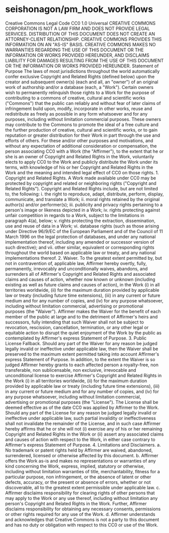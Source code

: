 # seishonagon/pm\_hook\_workflows

 Creative Commons Legal Code CC0 1.0 Universal CREATIVE COMMONS CORPORATION IS NOT A LAW FIRM AND DOES NOT PROVIDE LEGAL SERVICES. DISTRIBUTION OF THIS DOCUMENT DOES NOT CREATE AN ATTORNEY-CLIENT RELATIONSHIP. CREATIVE COMMONS PROVIDES THIS INFORMATION ON AN "AS-IS" BASIS. CREATIVE COMMONS MAKES NO WARRANTIES REGARDING THE USE OF THIS DOCUMENT OR THE INFORMATION OR WORKS PROVIDED HEREUNDER, AND DISCLAIMS LIABILITY FOR DAMAGES RESULTING FROM THE USE OF THIS DOCUMENT OR THE INFORMATION OR WORKS PROVIDED HEREUNDER. Statement of Purpose The laws of most jurisdictions throughout the world automatically confer exclusive Copyright and Related Rights \(defined below\) upon the creator and subsequent owner\(s\) \(each and all, an "owner"\) of an original work of authorship and/or a database \(each, a "Work"\). Certain owners wish to permanently relinquish those rights to a Work for the purpose of contributing to a commons of creative, cultural and scientific works \("Commons"\) that the public can reliably and without fear of later claims of infringement build upon, modify, incorporate in other works, reuse and redistribute as freely as possible in any form whatsoever and for any purposes, including without limitation commercial purposes. These owners may contribute to the Commons to promote the ideal of a free culture and the further production of creative, cultural and scientific works, or to gain reputation or greater distribution for their Work in part through the use and efforts of others. For these and/or other purposes and motivations, and without any expectation of additional consideration or compensation, the person associating CC0 with a Work \(the "Affirmer"\), to the extent that he or she is an owner of Copyright and Related Rights in the Work, voluntarily elects to apply CC0 to the Work and publicly distribute the Work under its terms, with knowledge of his or her Copyright and Related Rights in the Work and the meaning and intended legal effect of CC0 on those rights. 1. Copyright and Related Rights. A Work made available under CC0 may be protected by copyright and related or neighboring rights \("Copyright and Related Rights"\). Copyright and Related Rights include, but are not limited to, the following: i. the right to reproduce, adapt, distribute, perform, display, communicate, and translate a Work; ii. moral rights retained by the original author\(s\) and/or performer\(s\); iii. publicity and privacy rights pertaining to a person's image or likeness depicted in a Work; iv. rights protecting against unfair competition in regards to a Work, subject to the limitations in paragraph 4\(a\), below; v. rights protecting the extraction, dissemination, use and reuse of data in a Work; vi. database rights \(such as those arising under Directive 96/9/EC of the European Parliament and of the Council of 11 March 1996 on the legal protection of databases, and under any national implementation thereof, including any amended or successor version of such directive\); and vii. other similar, equivalent or corresponding rights throughout the world based on applicable law or treaty, and any national implementations thereof. 2. Waiver. To the greatest extent permitted by, but not in contravention of, applicable law, Affirmer hereby overtly, fully, permanently, irrevocably and unconditionally waives, abandons, and surrenders all of Affirmer's Copyright and Related Rights and associated claims and causes of action, whether now known or unknown \(including existing as well as future claims and causes of action\), in the Work \(i\) in all territories worldwide, \(ii\) for the maximum duration provided by applicable law or treaty \(including future time extensions\), \(iii\) in any current or future medium and for any number of copies, and \(iv\) for any purpose whatsoever, including without limitation commercial, advertising or promotional purposes \(the "Waiver"\). Affirmer makes the Waiver for the benefit of each member of the public at large and to the detriment of Affirmer's heirs and successors, fully intending that such Waiver shall not be subject to revocation, rescission, cancellation, termination, or any other legal or equitable action to disrupt the quiet enjoyment of the Work by the public as contemplated by Affirmer's express Statement of Purpose. 3. Public License Fallback. Should any part of the Waiver for any reason be judged legally invalid or ineffective under applicable law, then the Waiver shall be preserved to the maximum extent permitted taking into account Affirmer's express Statement of Purpose. In addition, to the extent the Waiver is so judged Affirmer hereby grants to each affected person a royalty-free, non transferable, non sublicensable, non exclusive, irrevocable and unconditional license to exercise Affirmer's Copyright and Related Rights in the Work \(i\) in all territories worldwide, \(ii\) for the maximum duration provided by applicable law or treaty \(including future time extensions\), \(iii\) in any current or future medium and for any number of copies, and \(iv\) for any purpose whatsoever, including without limitation commercial, advertising or promotional purposes \(the "License"\). The License shall be deemed effective as of the date CC0 was applied by Affirmer to the Work. Should any part of the License for any reason be judged legally invalid or ineffective under applicable law, such partial invalidity or ineffectiveness shall not invalidate the remainder of the License, and in such case Affirmer hereby affirms that he or she will not \(i\) exercise any of his or her remaining Copyright and Related Rights in the Work or \(ii\) assert any associated claims and causes of action with respect to the Work, in either case contrary to Affirmer's express Statement of Purpose. 4. Limitations and Disclaimers. a. No trademark or patent rights held by Affirmer are waived, abandoned, surrendered, licensed or otherwise affected by this document. b. Affirmer offers the Work as-is and makes no representations or warranties of any kind concerning the Work, express, implied, statutory or otherwise, including without limitation warranties of title, merchantability, fitness for a particular purpose, non infringement, or the absence of latent or other defects, accuracy, or the present or absence of errors, whether or not discoverable, all to the greatest extent permissible under applicable law. c. Affirmer disclaims responsibility for clearing rights of other persons that may apply to the Work or any use thereof, including without limitation any person's Copyright and Related Rights in the Work. Further, Affirmer disclaims responsibility for obtaining any necessary consents, permissions or other rights required for any use of the Work. d. Affirmer understands and acknowledges that Creative Commons is not a party to this document and has no duty or obligation with respect to this CC0 or use of the Work.

